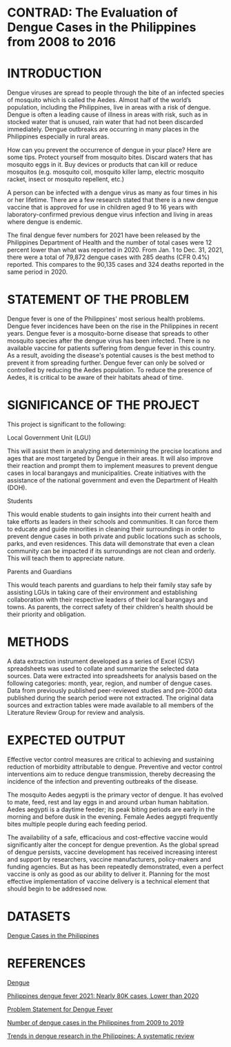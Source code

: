 # CONTRAD: The Evaluation of Dengue Cases in the Philippines from 2008 to 2016
# INTRODUCTION
Dengue viruses are spread to people through the bite of an infected species of mosquito which is called the Aedes. Almost half of the world’s population, including the Philippines, live in areas with a risk of dengue. Dengue is often a leading cause of illness in areas with risk, such as in stocked water that is unused, rain water that had not been discarded immediately. Dengue outbreaks are occurring in many places in the Philippines especially in rural areas. 

How can you prevent the occurrence of dengue in your place? Here are some tips. Protect yourself from mosquito bites. Discard waters that has mosquito eggs in it. Buy devices or products that can kill or reduce mosquitos (e.g. mosquito coil, mosquito killer lamp, electric mosquito racket, insect or mosquito repellent, etc.)

A person can be infected with a dengue virus as many as four times in his or her lifetime. There are a few research stated that there is a new dengue vaccine that is approved for use in children aged 9 to 16 years with laboratory-confirmed previous dengue virus infection and living in areas where dengue is endemic.

The final dengue fever numbers for 2021 have been released by the Philippines Department of Health and the number of total cases were 12 percent lower than what was reported in 2020. From Jan. 1 to Dec. 31, 2021, there were a total of 79,872 dengue cases with 285 deaths (CFR 0.4%) reported. This compares to the 90,135 cases and 324 deaths reported in the same period in 2020.

# STATEMENT OF THE PROBLEM
Dengue fever is one of the Philippines' most serious health problems. Dengue fever incidences have been on the rise in the Philippines in recent years. Dengue fever is a mosquito-borne disease that spreads to other mosquito species after the dengue virus has been infected. There is no available  vaccine for patients suffering from dengue fever in this country. As a result, avoiding the disease's potential causes is the best method to prevent it from spreading further. Dengue fever can only be solved or controlled by reducing the Aedes population. To reduce the presence of Aedes, it is critical to be aware of their habitats ahead of time.

# SIGNIFICANCE OF THE PROJECT
This project is significant to the following:

Local Government Unit (LGU)  

This will assist them in analyzing and determining the precise locations and ages that are most targeted by Dengue in their areas. It will also improve their reaction and prompt them to implement measures to prevent dengue cases in local barangays and municipalities. Create initiatives with the assistance of the national government and even the Department of Health (DOH).

Students  

This would enable students to gain insights into their current health and take efforts as leaders in their schools and communities. It can force them to educate and guide minorities in cleaning their surroundings in order to prevent dengue cases in both private and public locations such as schools, parks, and even residences. This data will demonstrate that even a clean community can be impacted if its surroundings are not clean and orderly. This will teach them to appreciate nature.

Parents and Guardians  

This would teach parents and guardians to help their family stay safe by assisting LGUs in taking care of their environment and establishing collaboration with their respective leaders of their local barangays and towns. As parents, the correct safety of their children's health should be their priority and obligation.

# METHODS
A data extraction instrument developed as a series of Excel (CSV) spreadsheets was used to collate and summarize the selected data sources. Data were extracted into spreadsheets for analysis based on the following categories: month, year, region, and number of dengue cases. Data from previously published peer-reviewed studies and pre-2000 data published during the search period were not extracted. The original data sources and extraction tables were made available to all members of the Literature Review Group for review and analysis.

# EXPECTED OUTPUT
Effective vector control measures are critical to achieving and sustaining reduction of morbidity attributable to dengue. Preventive and vector control interventions aim to reduce dengue transmission, thereby decreasing the incidence of the infection and preventing outbreaks of the disease.

The mosquito Aedes aegypti is the primary vector of dengue. It has evolved to mate, feed, rest and lay eggs in and around urban human habitation. Aedes aegypti is a daytime feeder; its peak biting periods are early in the morning and before dusk in the evening. Female Aedes aegypti frequently bites multiple people during each feeding period. 

The availability of a safe, efficacious and cost-effective vaccine would significantly alter the concept for dengue prevention. As the global spread of dengue persists, vaccine development has received increasing interest and support by researchers, vaccine manufacturers, policy-makers and funding agencies. But as has been repeatedly demonstrated, even a perfect vaccine is only as good as our ability to deliver it. Planning for the most effective implementation of vaccine delivery is a technical element that should begin to be addressed now.

# DATASETS
[Dengue Cases in the Philippines](https://www.kaggle.com/datasets/grosvenpaul/dengue-cases-in-the-philippines)

# REFERENCES
[Dengue](https://www.cdc.gov/dengue/index.html)

[Philippines dengue fever 2021: Nearly 80K cases, Lower than 2020](https://manilanews.ph/philippines-dengue-fever-2021-nearly-80k-cases-lower-than-2020/)

[Problem Statement for Dengue Fever](https://www.bartleby.com/essay/Problem-Statement-For-Dengue-Fever-PJ4282WPCU)

[Number of dengue cases in the Philippines from 2009 to 2019](https://www.statista.com/statistics/1120319/philippines-number-dengue-cases/)

[Trends in dengue research in the Philippines: A systematic review](https://www.ncbi.nlm.nih.gov/pmc/articles/PMC6483330/)
